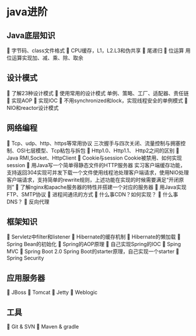 # java进阶
##	Java底层知识
	字节码、class文件格式
	CPU缓存，L1，L2.L3和伪共享
	尾递归
	位运算
用位运算实现加、减、乘、除、取余
##	设计模式
	了解23种设计模式
	使用常用的设计模式
单例、策略、工厂、适配器、责任链
	实现AOP
	实现IOC
	不用synchronized和lock，实现线程安全的单例模式
	NIO和reactor设计模式
##	网络编程
	Tcp、udp、http、https等常用协议
三次握手与四次关闭、流量控制与拥塞控制、OSI七层模型、Tcp粘包与拆包
	Http1.0、Http1.1、 Http2之间的区别
	Java RMI,Socket、HttpClient
	Cookie与session
Cookie被禁用、如何实现session
	用Java写一个简单得静态文件的HTTP服务器
实习客户端缓存功能，支持返回304实现可并发下载一个文件使用线程池处理客户端请求，使用NIO处理客户端请求，支持简单的rewrite规则，上述功能在实现的时候需要满足“开闭原则”
	了解nginx和apache服务器的特性并搭建一个对应的服务器
	用Java实现FTP、SMTP协议
	进程间通讯的方式
	什么事CDN？如何实现？
	什么事DNS？
	反向代理
##	框架知识
	Servletz中filter和listener
	Hibernate的缓存机制
	Hibernate的懒加载
	Spring Bean的初始化
	Spring的AOP原理
	自己实现Spring的IOC
	Sping MVC
	Spring Boot 2.0
Spring Boot的starter原理，自己实现一个starter
	Spring Security
##	应用服务器
	JBoss
	Tomcat
	Jetty
	Weblogic
##	工具
	Git & SVN
	Maven & gradle
